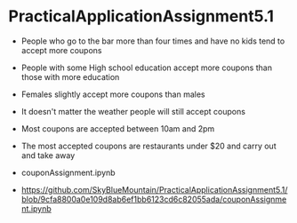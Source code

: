 # PracticalApplicationAssignment5.1

- People who go to the bar more than four times and have no kids tend to accept more coupons
- People with some High school education accept more coupons than those with more education
- Females slightly accept more coupons than males
- It doesn't matter the weather people will still accept coupons
- Most coupons are accepted between 10am and 2pm
- The most accepted coupons are restaurants under $20 and carry out and take away

- couponAssignment.ipynb
- https://github.com/SkyBlueMountain/PracticalApplicationAssignment5.1/blob/9cfa8800a0e109d8ab6ef1bb6123cd6c82055ada/couponAssignment.ipynb
